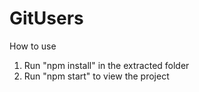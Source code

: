 # GitUsers

How to use 

1) Run "npm install" in the extracted folder
2) Run "npm start" to view the project

